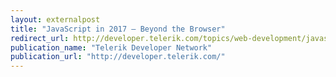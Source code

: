 ```yaml
---
layout: externalpost
title: "JavaScript in 2017 – Beyond the Browser"
redirect_url: http://developer.telerik.com/topics/web-development/javascript-2017-beyond-browser/
publication_name: "Telerik Developer Network"
publication_url: "http://developer.telerik.com/"
---
```


